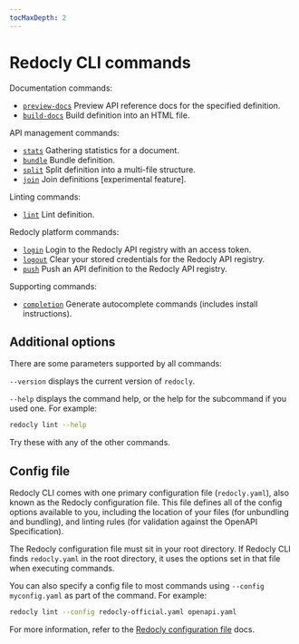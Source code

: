 ```yaml
---
tocMaxDepth: 2
---
```


# Redocly CLI commands

Documentation commands:

* [`preview-docs`](preview-docs.md) Preview API reference docs for the specified definition.
* [`build-docs`](build-docs.md) Build definition into an HTML file.

API management commands:

* [`stats`](stats.md) Gathering statistics for a document.
* [`bundle`](bundle.md) Bundle definition.
* [`split`](split.md) Split definition into a multi-file structure.
* [`join`](join.md) Join definitions [experimental feature].

Linting commands:

* [`lint`](lint.md) Lint definition.

Redocly platform commands:

* [`login`](login.md) Login to the Redocly API registry with an access token.
* [`logout`](logout.md) Clear your stored credentials for the Redocly API registry.
* [`push`](push.md) Push an API definition to the Redocly API registry.

Supporting commands:
* [`completion`](completion.md) Generate autocomplete commands (includes install instructions).


## Additional options

There are some parameters supported by all commands:

`--version` displays the current version of `redocly`.

`--help` displays the command help, or the help for the subcommand if you used one. For example:

```bash
redocly lint --help
```

Try these with any of the other commands.

## Config file

Redocly CLI comes with one primary configuration file (`redocly.yaml`), also known as the Redocly configuration file.
This file defines all of the config options available to you, including the location of your files (for unbundling and bundling), and linting rules (for validation against the OpenAPI Specification).

The Redocly configuration file must sit in your root directory.
If Redocly CLI finds `redocly.yaml` in the root directory, it uses the options set in that file when executing commands.

You can also specify a config file to most commands using `--config myconfig.yaml` as part of the command. For example:

```bash
redocly lint --config redocly-official.yaml openapi.yaml
```

For more information, refer to the [Redocly configuration file](../configuration/index.mdx) docs.
